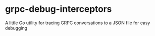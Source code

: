 # grpc-debug-interceptors
A little Go utility for tracing GRPC conversations to a JSON file for easy debugging

